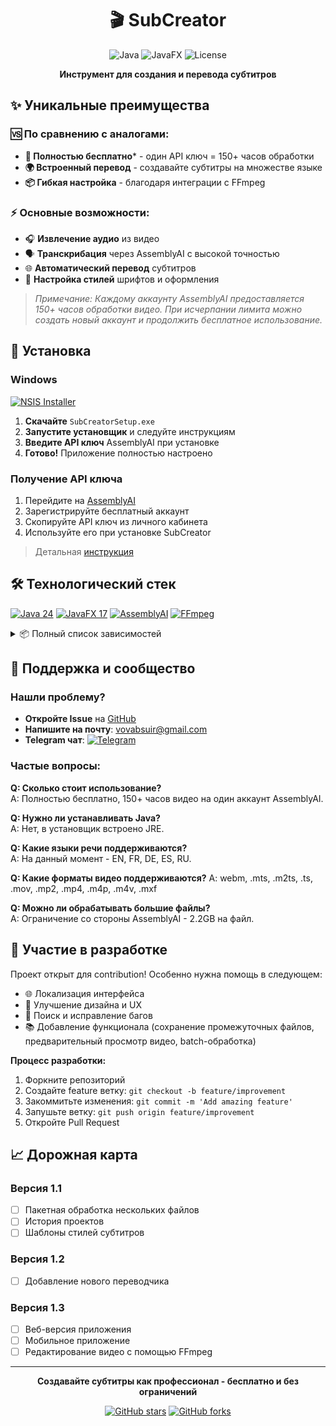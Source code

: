 <div align="center">

# 🎬 SubCreator

![Java](https://img.shields.io/badge/Java-24-orange?logo=openjdk)
![JavaFX](https://img.shields.io/badge/JavaFX-17.0.8-%23ED8B00?logo=javafx)
![License](https://img.shields.io/badge/license-GNUv3-yellow)

**Инструмент для создания и перевода субтитров**

</div>

## ✨ Уникальные преимущества

### 🆚 По сравнению с аналогами:
- **🎯 Полностью бесплатно*** - один API ключ = 150+ часов обработки
- **🌍 Встроенный перевод** - создавайте субтитры на множестве языке
- **📦 Гибкая настройка** - благодаря интеграции с FFmpeg

### ⚡ Основные возможности:
- 🎧 **Извлечение аудио** из видео
- 🗣️ **Транскрибация** через AssemblyAI с высокой точностью
- 🌐 **Автоматический перевод** субтитров
- 🎨 **Настройка стилей** шрифтов и оформления

> *Примечание: Каждому аккаунту AssemblyAI предоставляется 150+ часов обработки видео. При исчерпании лимита можно создать новый аккаунт и продолжить бесплатное использование.*

## 💾 Установка

### Windows
[![NSIS Installer](https://img.shields.io/badge/Download-Windows_Installer-blue?logo=windows&style=for-the-badge)](installer/SubCreatorSetup.exe)

1. **Скачайте** `SubCreatorSetup.exe`
2. **Запустите установщик** и следуйте инструкциям
3. **Введите API ключ** AssemblyAI при установке
4. **Готово!** Приложение полностью настроено

### Получение API ключа
1. Перейдите на [AssemblyAI](https://www.assemblyai.com/dashboard/login)
2. Зарегистрируйте бесплатный аккаунт
3. Скопируйте API ключ из личного кабинета
4. Используйте его при установке SubCreator

> Детальная [инструкция](docs/installation_guide_ru.md)

## 🛠 Технологический стек

[![Java 24](https://img.shields.io/badge/Java-24-%23ED8B00?logo=openjdk&logoColor=white)](https://openjdk.org/)
[![JavaFX 17](https://img.shields.io/badge/JavaFX-17.0.8-%230175C2?logo=javafx)](https://openjfx.io/)
[![AssemblyAI](https://img.shields.io/badge/AssemblyAI-Speech_to_Text-%2300599C?logo=assemblyai)](https://www.assemblyai.com/)
[![FFmpeg](https://img.shields.io/badge/FFmpeg-Multimedia-%23007800?logo=ffmpeg)](https://ffmpeg.org/)

<details>
<summary>📦 Полный список зависимостей</summary>

**Ядро приложения:**
- Java 24
- JavaFX 17

**Обработка медиа:**
- Интеграция с FFmpeg для обработки видео
- AssemblyAI API для распознавания речи

**Дополнительные технологии:**
- Jackson
- Lombok
- NSIS
</details>

## 💬 Поддержка и сообщество

### Нашли проблему?
- **Откройте Issue** на [GitHub](https://github.com/vovabsuir/subcreator/issues)
- **Напишите на почту**: vovabsuir@gmail.com
- **Telegram чат**: [![Telegram](https://img.shields.io/badge/Chat-Telegram-blue?logo=telegram)](https://t.me/+76LBDzoK2xlmNzUy)

### Частые вопросы:
**Q: Сколько стоит использование?**  
A: Полностью бесплатно, 150+ часов видео на один аккаунт AssemblyAI.

**Q: Нужно ли устанавливать Java?**  
A: Нет, в установщик встроено JRE.

**Q: Какие языки речи поддерживаются?**  
A: На данный момент - EN, FR, DE, ES, RU.

**Q: Какие форматы видео поддерживаются?**
A: webm, .mts, .m2ts, .ts, .mov, .mp2, .mp4, .m4p, .m4v, .mxf

**Q: Можно ли обрабатывать большие файлы?**  
A: Ограничение со стороны AssemblyAI - 2.2GB на файл.

## 🤝 Участие в разработке

Проект открыт для contribution! Особенно нужна помощь в следующем:

- 🌐 Локализация интерфейса
- 🎨 Улучшение дизайна и UX
- 🐛 Поиск и исправление багов
- 📚 Добавление функционала (сохранение промежуточных файлов, предварительный просмотр видео, batch-обработка)

**Процесс разработки:**
1. Форкните репозиторий
2. Создайте feature ветку: `git checkout -b feature/improvement`
3. Закоммитьте изменения: `git commit -m 'Add amazing feature'`
4. Запушьте ветку: `git push origin feature/improvement`
5. Откройте Pull Request

## 📈 Дорожная карта

### Версия 1.1
- [ ] Пакетная обработка нескольких файлов
- [ ] История проектов
- [ ] Шаблоны стилей субтитров

### Версия 1.2
- [ ] Добавление нового переводчика

### Версия 1.3
- [ ] Веб-версия приложения
- [ ] Мобильное приложение
- [ ] Редактирование видео с помощью FFmpeg

---

<div align="center">

**Создавайте субтитры как профессионал - бесплатно и без ограничений**

[![GitHub stars](https://img.shields.io/github/stars/vovabsuir/SubCreator?style=social)](https://github.com/vovabsuir/SubCreator/stargazers)
[![GitHub forks](https://img.shields.io/badge/Forks-Welcome-success?style=social)](https://github.com/vovabsuir/SubCreator/network/members)

</div>
